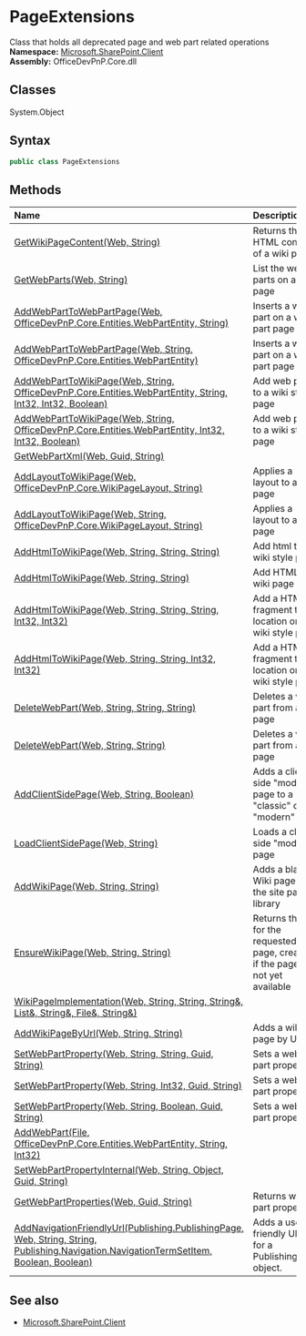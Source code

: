 # PageExtensions
Class that holds all deprecated page and web part related operations  
**Namespace:** [Microsoft.SharePoint.Client](Microsoft.SharePoint.Client.md)  
**Assembly:** OfficeDevPnP.Core.dll  
## Classes
System.Object  
## Syntax
```C#
public class PageExtensions
```
## Methods
|**Name**|**Description**|
|:-----|:-----|
| [GetWikiPageContent(Web, String)](PageExtensionsGetWikiPageContentWebString.md) | Returns the HTML contents of a wiki page
| [GetWebParts(Web, String)](PageExtensionsGetWebPartsWebString.md) | List the web parts on a page
| [AddWebPartToWebPartPage(Web, OfficeDevPnP.Core.Entities.WebPartEntity, String)](PageExtensionsAddWebPartToWebPartPageWebOfficeDevPnP.Core.Entities.WebPartEntityString.md) | Inserts a web part on a web part page
| [AddWebPartToWebPartPage(Web, String, OfficeDevPnP.Core.Entities.WebPartEntity)](PageExtensionsAddWebPartToWebPartPageWebStringOfficeDevPnP.Core.Entities.WebPartEntity.md) | Inserts a web part on a web part page
| [AddWebPartToWikiPage(Web, String, OfficeDevPnP.Core.Entities.WebPartEntity, String, Int32, Int32, Boolean)](PageExtensionsAddWebPartToWikiPageWebStringOfficeDevPnP.Core.Entities.WebPartEntityStringInt32Int32Boolean.md) | Add web part to a wiki style page
| [AddWebPartToWikiPage(Web, String, OfficeDevPnP.Core.Entities.WebPartEntity, Int32, Int32, Boolean)](PageExtensionsAddWebPartToWikiPageWebStringOfficeDevPnP.Core.Entities.WebPartEntityInt32Int32Boolean.md) | Add web part to a wiki style page
| [GetWebPartXml(Web, Guid, String)](PageExtensionsGetWebPartXmlWebGuidString.md) | 
| [AddLayoutToWikiPage(Web, OfficeDevPnP.Core.WikiPageLayout, String)](PageExtensionsAddLayoutToWikiPageWebOfficeDevPnP.Core.WikiPageLayoutString.md) | Applies a layout to a wiki page
| [AddLayoutToWikiPage(Web, String, OfficeDevPnP.Core.WikiPageLayout, String)](PageExtensionsAddLayoutToWikiPageWebStringOfficeDevPnP.Core.WikiPageLayoutString.md) | Applies a layout to a wiki page
| [AddHtmlToWikiPage(Web, String, String, String)](PageExtensionsAddHtmlToWikiPageWebStringStringString.md) | Add html to a wiki style page
| [AddHtmlToWikiPage(Web, String, String)](PageExtensionsAddHtmlToWikiPageWebStringString.md) | Add HTML to a wiki page
| [AddHtmlToWikiPage(Web, String, String, String, Int32, Int32)](PageExtensionsAddHtmlToWikiPageWebStringStringStringInt32Int32.md) | Add a HTML fragment to a location on a wiki style page
| [AddHtmlToWikiPage(Web, String, String, Int32, Int32)](PageExtensionsAddHtmlToWikiPageWebStringStringInt32Int32.md) | Add a HTML fragment to a location on a wiki style page
| [DeleteWebPart(Web, String, String, String)](PageExtensionsDeleteWebPartWebStringStringString.md) | Deletes a web part from a page
| [DeleteWebPart(Web, String, String)](PageExtensionsDeleteWebPartWebStringString.md) | Deletes a web part from a page
| [AddClientSidePage(Web, String, Boolean)](PageExtensionsAddClientSidePageWebStringBoolean.md) | Adds a client side "modern" page to a "classic" or "modern" site
| [LoadClientSidePage(Web, String)](PageExtensionsLoadClientSidePageWebString.md) | Loads a client side "modern" page
| [AddWikiPage(Web, String, String)](PageExtensionsAddWikiPageWebStringString.md) | Adds a blank Wiki page to the site pages library
| [EnsureWikiPage(Web, String, String)](PageExtensionsEnsureWikiPageWebStringString.md) | Returns the Url for the requested wiki page, creates it if the pageis not yet available
| [WikiPageImplementation(Web, String, String, String&, List&, String&, File&, String&)](PageExtensionsWikiPageImplementationWebStringStringString&List&String&File&String&.md) | 
| [AddWikiPageByUrl(Web, String, String)](PageExtensionsAddWikiPageByUrlWebStringString.md) | Adds a wiki page by Url
| [SetWebPartProperty(Web, String, String, Guid, String)](PageExtensionsSetWebPartPropertyWebStringStringGuidString.md) | Sets a web part property
| [SetWebPartProperty(Web, String, Int32, Guid, String)](PageExtensionsSetWebPartPropertyWebStringInt32GuidString.md) | Sets a web part property
| [SetWebPartProperty(Web, String, Boolean, Guid, String)](PageExtensionsSetWebPartPropertyWebStringBooleanGuidString.md) | Sets a web part property
| [AddWebPart(File, OfficeDevPnP.Core.Entities.WebPartEntity, String, Int32)](PageExtensionsAddWebPartFileOfficeDevPnP.Core.Entities.WebPartEntityStringInt32.md) | 
| [SetWebPartPropertyInternal(Web, String, Object, Guid, String)](PageExtensionsSetWebPartPropertyInternalWebStringObjectGuidString.md) | 
| [GetWebPartProperties(Web, Guid, String)](PageExtensionsGetWebPartPropertiesWebGuidString.md) | Returns web part properties
| [AddNavigationFriendlyUrl(Publishing.PublishingPage, Web, String, String, Publishing.Navigation.NavigationTermSetItem, Boolean, Boolean)](PageExtensionsAddNavigationFriendlyUrlPublishing.PublishingPageWebStringStringPublishing.Navigation.NavigationTermSetItemBooleanBoolean.md) | Adds a user-friendly URL for a PublishingPage object.
## See also
- [Microsoft.SharePoint.Client](Microsoft.SharePoint.Client.md)
